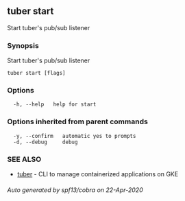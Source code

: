 ## tuber start

Start tuber's pub/sub listener

### Synopsis

Start tuber's pub/sub listener

```
tuber start [flags]
```

### Options

```
  -h, --help   help for start
```

### Options inherited from parent commands

```
  -y, --confirm   automatic yes to prompts
  -d, --debug     debug
```

### SEE ALSO

* [tuber](tuber.md)	 - CLI to manage containerized applications on GKE

###### Auto generated by spf13/cobra on 22-Apr-2020
